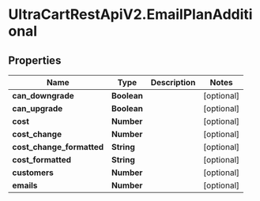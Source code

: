# UltraCartRestApiV2.EmailPlanAdditional

## Properties
Name | Type | Description | Notes
------------ | ------------- | ------------- | -------------
**can_downgrade** | **Boolean** |  | [optional] 
**can_upgrade** | **Boolean** |  | [optional] 
**cost** | **Number** |  | [optional] 
**cost_change** | **Number** |  | [optional] 
**cost_change_formatted** | **String** |  | [optional] 
**cost_formatted** | **String** |  | [optional] 
**customers** | **Number** |  | [optional] 
**emails** | **Number** |  | [optional] 


